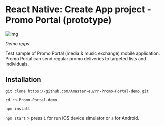 # React Native: Create App project - Promo Portal (prototype)

![img](https://github.com/Amaster-eu/demo/blob/master/demo_rn-PromoPortal.gif)

*Demo apps*

Test sample of Promo Portal (media & music exchange) mobile application. Promo Portal can send regular promo deliveries to targeted lists and individuals.

## Installation

`git clone https://github.com/Amaster-eu/rn-Promo-Portal-demo.git`

`cd rn-Promo-Portal-demo`

`npm install`

`npm start` > press `i` for run iOS device simulator or `a` for Android. 
